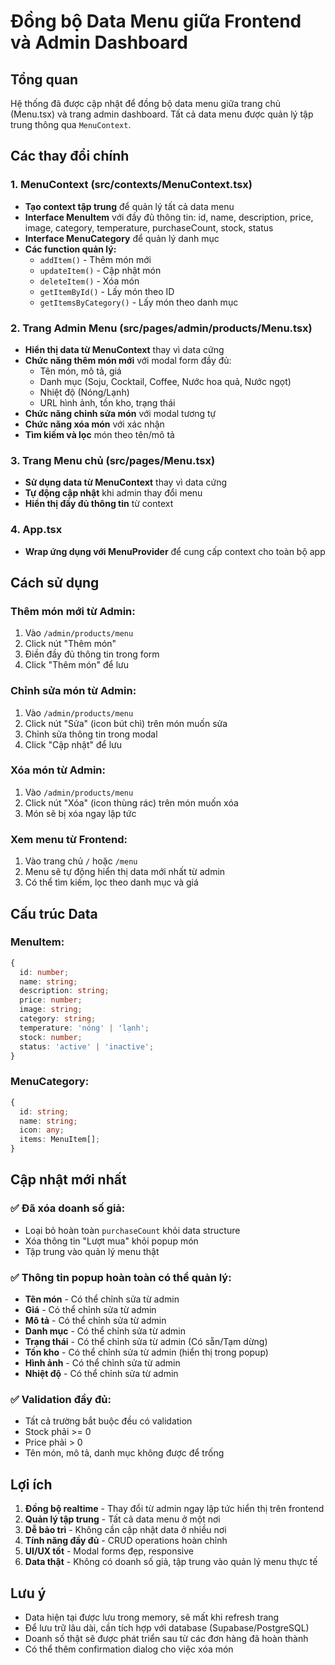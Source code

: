 # Đồng bộ Data Menu giữa Frontend và Admin Dashboard

## Tổng quan
Hệ thống đã được cập nhật để đồng bộ data menu giữa trang chủ (Menu.tsx) và trang admin dashboard. Tất cả data menu được quản lý tập trung thông qua `MenuContext`.

## Các thay đổi chính

### 1. MenuContext (src/contexts/MenuContext.tsx)
- **Tạo context tập trung** để quản lý tất cả data menu
- **Interface MenuItem** với đầy đủ thông tin: id, name, description, price, image, category, temperature, purchaseCount, stock, status
- **Interface MenuCategory** để quản lý danh mục
- **Các function quản lý:**
  - `addItem()` - Thêm món mới
  - `updateItem()` - Cập nhật món
  - `deleteItem()` - Xóa món
  - `getItemById()` - Lấy món theo ID
  - `getItemsByCategory()` - Lấy món theo danh mục

### 2. Trang Admin Menu (src/pages/admin/products/Menu.tsx)
- **Hiển thị data từ MenuContext** thay vì data cứng
- **Chức năng thêm món mới** với modal form đầy đủ:
  - Tên món, mô tả, giá
  - Danh mục (Soju, Cocktail, Coffee, Nước hoa quả, Nước ngọt)
  - Nhiệt độ (Nóng/Lạnh)
  - URL hình ảnh, tồn kho, trạng thái
- **Chức năng chỉnh sửa món** với modal tương tự
- **Chức năng xóa món** với xác nhận
- **Tìm kiếm và lọc** món theo tên/mô tả

### 3. Trang Menu chủ (src/pages/Menu.tsx)
- **Sử dụng data từ MenuContext** thay vì data cứng
- **Tự động cập nhật** khi admin thay đổi menu
- **Hiển thị đầy đủ thông tin** từ context

### 4. App.tsx
- **Wrap ứng dụng với MenuProvider** để cung cấp context cho toàn bộ app

## Cách sử dụng

### Thêm món mới từ Admin:
1. Vào `/admin/products/menu`
2. Click nút "Thêm món"
3. Điền đầy đủ thông tin trong form
4. Click "Thêm món" để lưu

### Chỉnh sửa món từ Admin:
1. Vào `/admin/products/menu`
2. Click nút "Sửa" (icon bút chì) trên món muốn sửa
3. Chỉnh sửa thông tin trong modal
4. Click "Cập nhật" để lưu

### Xóa món từ Admin:
1. Vào `/admin/products/menu`
2. Click nút "Xóa" (icon thùng rác) trên món muốn xóa
3. Món sẽ bị xóa ngay lập tức

### Xem menu từ Frontend:
1. Vào trang chủ `/` hoặc `/menu`
2. Menu sẽ tự động hiển thị data mới nhất từ admin
3. Có thể tìm kiếm, lọc theo danh mục và giá

## Cấu trúc Data

### MenuItem:
```typescript
{
  id: number;
  name: string;
  description: string;
  price: number;
  image: string;
  category: string;
  temperature: 'nóng' | 'lạnh';
  stock: number;
  status: 'active' | 'inactive';
}
```

### MenuCategory:
```typescript
{
  id: string;
  name: string;
  icon: any;
  items: MenuItem[];
}
```

## Cập nhật mới nhất

### ✅ **Đã xóa doanh số giả:**
- Loại bỏ hoàn toàn `purchaseCount` khỏi data structure
- Xóa thông tin "Lượt mua" khỏi popup món
- Tập trung vào quản lý menu thật

### ✅ **Thông tin popup hoàn toàn có thể quản lý:**
- **Tên món** - Có thể chỉnh sửa từ admin
- **Giá** - Có thể chỉnh sửa từ admin  
- **Mô tả** - Có thể chỉnh sửa từ admin
- **Danh mục** - Có thể chỉnh sửa từ admin
- **Trạng thái** - Có thể chỉnh sửa từ admin (Có sẵn/Tạm dừng)
- **Tồn kho** - Có thể chỉnh sửa từ admin (hiển thị trong popup)
- **Hình ảnh** - Có thể chỉnh sửa từ admin
- **Nhiệt độ** - Có thể chỉnh sửa từ admin

### ✅ **Validation đầy đủ:**
- Tất cả trường bắt buộc đều có validation
- Stock phải >= 0
- Price phải > 0
- Tên món, mô tả, danh mục không được để trống

## Lợi ích

1. **Đồng bộ realtime** - Thay đổi từ admin ngay lập tức hiển thị trên frontend
2. **Quản lý tập trung** - Tất cả data menu ở một nơi
3. **Dễ bảo trì** - Không cần cập nhật data ở nhiều nơi
4. **Tính năng đầy đủ** - CRUD operations hoàn chỉnh
5. **UI/UX tốt** - Modal forms đẹp, responsive
6. **Data thật** - Không có doanh số giả, tập trung vào quản lý menu thực tế

## Lưu ý

- Data hiện tại được lưu trong memory, sẽ mất khi refresh trang
- Để lưu trữ lâu dài, cần tích hợp với database (Supabase/PostgreSQL)
- Doanh số thật sẽ được phát triển sau từ các đơn hàng đã hoàn thành
- Có thể thêm confirmation dialog cho việc xóa món
